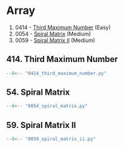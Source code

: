 # Array

1. 0414 - [Third Maximum Number](https://leetcode.com/problems/third-maximum-number/) (Easy)
2. 0054 - [Spiral Matrix](https://leetcode.com/problems/spiral-matrix/) (Medium)
3. 0059 - [Spiral Matrix II](https://leetcode.com/problems/spiral-matrix-ii/) (Medium)

## 414. Third Maximum Number

```python
--8<-- "0414_third_maximum_number.py"
```

## 54. Spiral Matrix

```python
--8<-- "0054_spiral_matrix.py"
```

## 59. Spiral Matrix II

```python
--8<-- "0059_spiral_matrix_ii.py"
```
